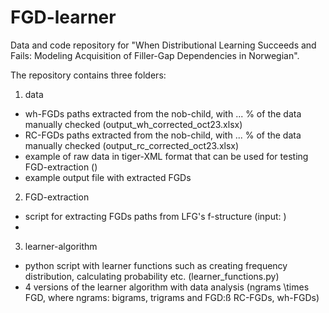 # FGD-learner
Data and code repository for "When Distributional Learning Succeeds and Fails: Modeling Acquisition of Filler-Gap Dependencies in Norwegian".

The repository contains three folders:
1. data
- wh-FGDs paths extracted from the nob-child, with ... % of the data manually checked (output_wh_corrected_oct23.xlsx)
- RC-FGDs paths extracted from the nob-child, with ... % of the data manually checked (output_rc_corrected_oct23.xlsx)
- example of raw data in tiger-XML format that can be used for testing FGD-extraction ()
- example output file with extracted FGDs

2. FGD-extraction
- script for extracting FGDs paths from LFG's f-structure (input: )
- 

3. learner-algorithm 
- python script with learner functions such as creating frequency distribution, calculating probability etc.  (learner_functions.py)
- 4 versions of the learner algorithm with data analysis (ngrams \times FGD, where ngrams: bigrams, trigrams and FGD:ß RC-FGDs, wh-FGDs)